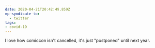 ```yaml
---
date: 2020-04-21T20:42:49.859Z
mp-syndicate-to:
  - twitter
tags:
- covid-19
---
```


I love how comiccon isn't cancelled, it's just "postponed" until next year.
